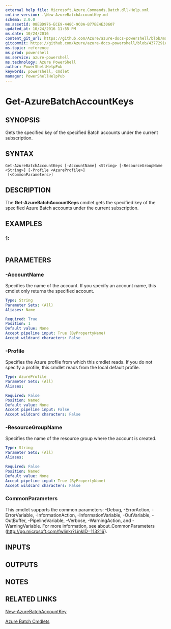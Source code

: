 ```yaml
---
external help file: Microsoft.Azure.Commands.Batch.dll-Help.xml
online version: .\New-AzureBatchAccountKey.md
schema: 2.0.0
ms.assetid: 08EBD976-ECE9-448C-9C0A-B77BE4E30607
updated_at: 10/24/2016 11:55 PM
ms.date: 10/24/2016
content_git_url: https://github.com/Azure/azure-docs-powershell/blob/master/azureps-cmdlets-docs/ResourceManager/AzureRM.Batch/v0.9.8/Get-AzureBatchAccountKeys.md
gitcommit: https://github.com/Azure/azure-docs-powershell/blob/4377291ee360e58e2c1c5d644155daf6a0279055/azureps-cmdlets-docs/ResourceManager/AzureRM.Batch/v0.9.8/Get-AzureBatchAccountKeys.md
ms.topic: reference
ms.prod: powershell
ms.service: azure-powershell
ms.technology: Azure PowerShell
author: PowerShellHelpPub
keywords: powershell, cmdlet
manager: PowerShellHelpPub
---
```


# Get-AzureBatchAccountKeys

## SYNOPSIS
Gets the specified key of the specified Batch accounts under the current subscription.

## SYNTAX

```
Get-AzureBatchAccountKeys [-AccountName] <String> [-ResourceGroupName <String>] [-Profile <AzureProfile>]
 [<CommonParameters>]
```

## DESCRIPTION
The **Get-AzureBatchAccountKeys** cmdlet gets the specified key of the specified Azure Batch accounts under the current subscription.

## EXAMPLES

### 1:
```

```

## PARAMETERS

### -AccountName
Specifies the name of the account.
If you specify an account name, this cmdlet only returns the specified account.

```yaml
Type: String
Parameter Sets: (All)
Aliases: Name

Required: True
Position: 1
Default value: None
Accept pipeline input: True (ByPropertyName)
Accept wildcard characters: False
```

### -Profile
Specifies the Azure profile from which this cmdlet reads.
If you do not specify a profile, this cmdlet reads from the local default profile.

```yaml
Type: AzureProfile
Parameter Sets: (All)
Aliases: 

Required: False
Position: Named
Default value: None
Accept pipeline input: False
Accept wildcard characters: False
```

### -ResourceGroupName
Specifies the name of the resource group where the account is created.

```yaml
Type: String
Parameter Sets: (All)
Aliases: 

Required: False
Position: Named
Default value: None
Accept pipeline input: True (ByPropertyName)
Accept wildcard characters: False
```

### CommonParameters
This cmdlet supports the common parameters: -Debug, -ErrorAction, -ErrorVariable, -InformationAction, -InformationVariable, -OutVariable, -OutBuffer, -PipelineVariable, -Verbose, -WarningAction, and -WarningVariable. For more information, see about_CommonParameters (http://go.microsoft.com/fwlink/?LinkID=113216).

## INPUTS

## OUTPUTS

## NOTES

## RELATED LINKS

[New-AzureBatchAccountKey](./New-AzureBatchAccountKey.md)

[Azure Batch Cmdlets](./AzureRM.Batch.md)


